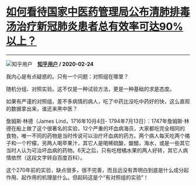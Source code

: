 # [如何看待国家中医药管理局公布清肺排毒汤治疗新冠肺炎患者总有效率可达90%以上？](https://www.zhihu.com/answer/1034914691)

--------------------------------------------------------------------------------------

![知乎用户](https://pic3.zhimg.com/da8e974dc.jpg?source=1940ef5c "知乎用户")&emsp;**[知乎用户](https://www.zhihu.com/people/) / 2020-02-24**

我内心是有点疑惑的。只有一个问题：对照组在哪里？

随机分组、对照实验。这不仅是一种试验方法，更是一种基础的求是态度。

如果有严谨的对照组，差不多病情的病人，吃了中药比没吃中药好的快，这么直观的数据拿出来，谁还来黑中医？

詹姆斯·林德（James Lind，1716年10月4日- 1794年7月13日）：1747年詹姆斯·林德在船上做了这个很著名的实验，12个严重的坏血病海员，大家都吃完全相同的食物，唯一不同的药物是当时传说可以治疗坏血病的药方。两个病人每天吃两个橘子和一个柠檬，另两人喝苹果汁，其它人是喝稀硫酸，酸醋，海水，或是一些其它当时人认为可治坏血病的药物。6天之后，只有吃柑橘水果的两人好转，其它人病情依然（这段文字转自百度百科）。

这个270年前的实验，缺点很多，很不完善，而且远没有弄明白到底是什么成分起作用、起作用的机理是什么。但起码这是个“有对照组的实验”！




